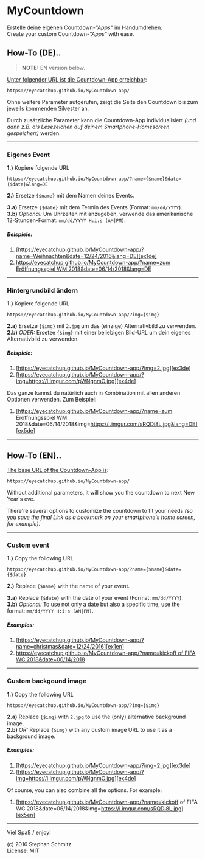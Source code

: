# MyCountdown

Erstelle deine eigenen Countdown-_"Apps"_ im Handumdrehen.  
Create your custom Countdown-_"Apps"_ with ease.

## How-To (DE)..

> **NOTE:** EN version below.

[Unter folgender URL ist die Countdown-App erreichbar][appbase]:

    https://eyecatchup.github.io/MyCountdown-app/
    
Ohne weitere Parameter aufgerufen, zeigt die Seite den Countdown bis zum jeweils kommenden Silvester an.

Durch zusätzliche Parameter kann die Countdown-App individualisiert _(und dann z.B. als Lesezeichen auf deinem Smartphone-Homescreen gespeichert)_ werden.

---

### Eigenes Event

**1.)** Kopiere folgende URL

    https://eyecatchup.github.io/MyCountdown-app/?name={$name}&date={$date}&lang=DE

**2.)** Ersetze `{$name}` mit dem Namen deines Events.

**3.a)** Ersetze `{$date}` mit dem Termin des Events (Format: `mm/dd/YYYY`).  
**3.b)** *Optional:* Um Uhrzeiten mit anzugeben, verwende das amerikanische <nobr>12-Stunden-Format</nobr>: `mm/dd/YYYY H:i:s (AM|PM)`.

##### Beispiele:

1. [https://eyecatchup.github.io/MyCountdown-app/?name=Weihnachten&date=12/24/2016&lang=DE][ex1de]
2. [https://eyecatchup.github.io/MyCountdown-app/?name=zum Eröffnungsspiel WM 2018&date=06/14/2018&lang=DE][ex2de]

---

### Hintergrundbild ändern

**1.)** Kopiere folgende URL

    https://eyecatchup.github.io/MyCountdown-app/?img={$img}

**2.a)** Ersetze `{$img}` mit `2.jpg` um das (einzige) Alternativbild zu verwenden.  
**2.b)** *ODER:* Ersetze `{$img}` mit einer beliebigen Bild-URL um dein eigenes Alternativbild zu verwenden.

##### Beispiele:

1. [https://eyecatchup.github.io/MyCountdown-app/?img=2.jpg][ex3de]
2. [https://eyecatchup.github.io/MyCountdown-app/?img=https://i.imgur.com/pWNgnmO.jpg][ex4de]

Das ganze kannst du natürlich auch in Kombination mit allen anderen Optionen verwenden. Zum Beispiel:

1. [https://eyecatchup.github.io/MyCountdown-app/?name=zum Eröffnungsspiel WM 2018&date=06/14/2018&img=https://i.imgur.com/sRQDi8L.jpg&lang=DE][ex5de]

---

## How-To (EN)..

[The base URL of the Countdown-App is][appbase]:

    https://eyecatchup.github.io/MyCountdown-app/
    
Without additional parameters, it will show you the countdown to next New Year's eve.

There're several options to customize the countdown to fit your needs _(so you save the final Link as a bookmark on your smartphone's home screen, for example)_.

---

### Custom event

**1.)** Copy the following URL

    https://eyecatchup.github.io/MyCountdown-app/?name={$name}&date={$date}

**2.)** Replace `{$name}` with the name of your event.

**3.a)** Replace `{$date}` with the date of your event (Format: `mm/dd/YYYY`).  
**3.b)** *Optional:* To use not only a date but also a specific time, use the format: `mm/dd/YYYY H:i:s (AM|PM)`.

##### Examples:

1. [https://eyecatchup.github.io/MyCountdown-app/?name=christmas&date=12/24/2016][ex1en]
2. [https://eyecatchup.github.io/MyCountdown-app/?name=kickoff of FIFA WC 2018&date=06/14/2018][ex2en]

---

### Custom backgound image

**1.)** Copy the following URL

    https://eyecatchup.github.io/MyCountdown-app/?img={$img}

**2.a)** Replace `{$img}` with `2.jpg` to use the (only) alternative background image.  
**2.b)** *OR:* Replace `{$img}` with any custom image URL to use it as a background image.

##### Examples:

1. [https://eyecatchup.github.io/MyCountdown-app/?img=2.jpg][ex3de]
2. [https://eyecatchup.github.io/MyCountdown-app/?img=https://i.imgur.com/pWNgnmO.jpg][ex4de]

Of course, you can also combine all the options. For example:

1. [https://eyecatchup.github.io/MyCountdown-app/?name=kickoff of FIFA WC 2018&date=06/14/2018&img=https://i.imgur.com/sRQDi8L.jpg][ex5en]

---

Viel Spaß / enjoy!

(c) 2016 Stephan Schmitz  
License: MIT

[appbase]: https://eyecatchup.github.io/MyCountdown-app/ "MyCountdown App"  
[ex1de]: https://eyecatchup.github.io/MyCountdown-app/?name=Weihnachten&date=12/24/2016&lang=DE "Beispiel 1 (DE): Eigenes Event"  
[ex2de]: https://eyecatchup.github.io/MyCountdown-app/?name=zum%20Er%C3%B6ffnungsspiel%20der%20WM%202018&date=06/14/2018&lang=DE "Beispiel 2 (DE): Eigenes Event"  
[ex3de]: https://eyecatchup.github.io/MyCountdown-app/?img=2.jpg "Beispiel: Alternatives Hintergrundbild / Example: alternative background image"  
[ex4de]: https://eyecatchup.github.io/MyCountdown-app/?img=https://i.imgur.com/pWNgnmO.jpg "Beispiel: Eigenes Hintergrundbild / Example: custom background image"  
[ex5de]: https://eyecatchup.github.io/MyCountdown-app/?name=zum%20Er%C3%B6ffnungsspiel%20der%20WM%202018&date=06/14/2018&img=https://i.imgur.com/sRQDi8L.jpg&lang=DE "Beispiel: Eigenes Event + Bild"  
[ex1en]: https://eyecatchup.github.io/MyCountdown-app/?name=christmas&date=12/24/2016 "Example 1 (EN): Custom Event"  
[ex2en]: https://eyecatchup.github.io/MyCountdown-app/?name=kickoff%20of%20FIFA%20WC%202018&date=06/14/2018 "Example 2 (EN): Custom Event"  
[ex3en]: https://eyecatchup.github.io/MyCountdown-app/?img=2.jpg&lang=EN "Example: alternative background image"  
[ex4en]: https://eyecatchup.github.io/MyCountdown-app/?img=https://i.imgur.com/pWNgnmO.jpg&lang=EN "Example: custom background image"  
[ex5en]: https://eyecatchup.github.io/MyCountdown-app/?name=kickoff%20of%20FIFA%20WC%202018&date=06/14/2018&img=https://i.imgur.com/sRQDi8L.jpg "Example: Custom Event + background image"  

